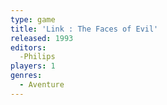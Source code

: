```yaml
---
type: game
title: 'Link : The Faces of Evil'
released: 1993
editors: 
  -Philips
players: 1
genres:
  - Aventure
---
```

